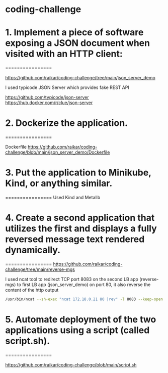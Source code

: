 # coding-challenge



# 1. Implement a piece of software exposing a JSON document when visited with an HTTP client:
================

https://github.com/raikar/coding-challenge/tree/main/json_server_demo

I used typicode JSON Server which provides fake REST API

https://github.com/typicode/json-server
https://hub.docker.com/r/clue/json-server




# 2. Dockerize the application.
================

Dockerfile
https://github.com/raikar/coding-challenge/blob/main/json_server_demo/Dockerfile




# 3. Put the application to Minikube, Kind, or anything similar.
================
Used Kind and Metallb



# 4. Create a second application that utilizes the first and displays a fully reversed message text rendered dynamically.
================
https://github.com/raikar/coding-challenge/tree/main/reverse-mgs

I used ncat tool to redirect TCP port 8083 on the second LB app (reverse-mgs) to first LB app (json_server_demo) on port 80, it also reverse the content of the http output

```bash
/usr/bin/ncat --sh-exec "ncat 172.18.0.21 80 |rev" -l 8083 --keep-open
```



# 5. Automate deployment of the two applications using a script (called script.sh).
================

https://github.com/raikar/coding-challenge/blob/main/script.sh
